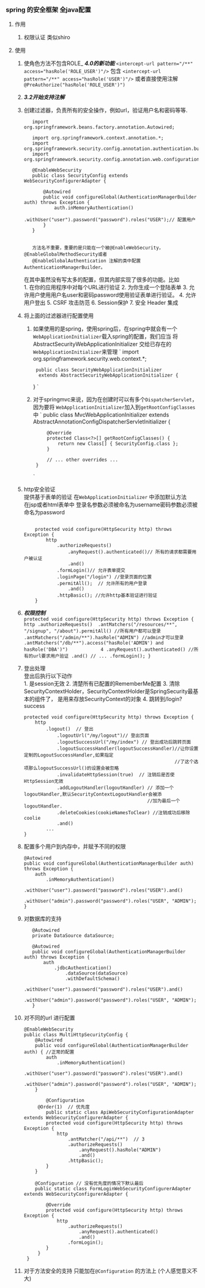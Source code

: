 ### spring 的安全框架  全java配置
1.  作用
    1.  权限认证 类似shiro 
    
2.  使用
    1. 使角色方法不包含ROLE_  **_4.0的新功能_**
        `<intercept-url pattern="/**" access="hasRole('ROLE_USER')"/>`
        包含
        `<intercept-url pattern="/**" access="hasRole('USER')"/>`
        或者直接使用注解`@PreAuthorize("hasRole('ROLE_USER')")`
        
    2.   **_3.2开始支持注解_**
    3.   创建过滤器，负责所有的安全操作，例如url，验证用户名和密码等等.
           
                import org.springframework.beans.factory.annotation.Autowired;
                
                import org.springframework.context.annotation.*;
                import org.springframework.security.config.annotation.authentication.builders.*;
                import org.springframework.security.config.annotation.web.configuration.*;
                
                @EnableWebSecurity
                public class SecurityConfig extends WebSecurityConfigurerAdapter {
                
                    @Autowired
                    public void configureGlobal(AuthenticationManagerBuilder auth) throws Exception {
                        auth.inMemoryAuthentication()
                            .withUser("user").password("password").roles("USER");// 配置用户
                    }
                }
                
           
                方法名不重要，重要的是只能在一个被@EnableWebSecurity，@EnableGlobalMethodSecurity或者
                @EnableGlobalAuthentication 注解的类中配置AuthenticationManagerBuilder。
                
           在其中虽然没有写太多的配置，但其内部实现了很多的功能。比如       
                1.  在你的应用程序中对每个URL进行验证
                2.  为你生成一个登陆表单
                3.  允许用户使用用户名user和密码password使用验证表单进行验证。
                4.  允许用户登出
                5.  CSRF 攻击防范
                6.  Session保护
                7.  安全 Header 集成
    4.  将上面的过滤器进行配置使用
           1.  如果使用的是spring，使用spring后，在spring中就会有一个`WebApplicationInitializer`载入spring的配置，我们应当
                将AbstractSecurityWebApplicationInitializer 交给已存在的`WebApplicationInitializer`来管理
                `
                   import org.springframework.security.web.context.*;
                 
                    public class SecurityWebApplicationInitializer
                     extends AbstractSecurityWebApplicationInitializer {
                 
                 }
                 `
                 
           2.  对于springmvc来说，因为在创建时可以有多个`DispatcherServlet`，因为要将
                `WebApplicationInitializer`加入到`getRootConfigClasses`中
                `
                    public class MvcWebApplicationInitializer extends
                            AbstractAnnotationConfigDispatcherServletInitializer {
                    
                        @Override
                        protected Class<?>[] getRootConfigClasses() {
                            return new Class[] { SecurityConfig.class };
                        }
                    
                        // ... other overrides ...
                    }
                `
                
    5.    http安全验证<br>
           提供基于表单的验证 在`WebApplicationInitializer` 中添加默认方法<br>
           在jsp或者html表单中 登录名参数必须被命名为username密码参数必须被命名为password<br>
          ```aidl
          
              protected void configure(HttpSecurity http) throws Exception {
                  http
                      .authorizeRequests()
                          .anyRequest().authenticated()// 所有的请求都需要用户被认证
                          .and()
                      .formLogin()// 允许表单提交
                      .loginPage("/login") //登录页面的位置
                      .permitAll();  // 允许所有的用户登录
                          .and()
                      .httpBasic(); //允许http基本验证进行验证
              }

          ```

    6. **_权限控制_**                 
           ```
              protected void configure(HttpSecurity http) throws Exception {
                  http
                      .authorizeRequests() 
                          .antMatchers("/resources/**", "/signup", "/about").permitAll() //所有用户都可以登录
                          .antMatchers("/admin/**").hasRole("ADMIN") //admin才可以登录
                          .antMatchers("/db/**").access("hasRole('ADMIN') and hasRole('DBA')")            4
                          .anyRequest().authenticated() //所有的url要求用户验证
                          .and()
                      // ...
                      .formLogin();
              }
           ```
    7.  登出处理<br>
        登出后执行以下动作              
            1.  是session无效
            2.  清楚所有已配置的RememberMe配置
            3.  清除SecurityContextHolder，SecurityContextHolder是SpringSecurity最基本的组件了，
            是用来存放SecurityContext的对象
            4.  跳转到/login?success
            
          ```aidl
          protected void configure(HttpSecurity http) throws Exception {
              http
                  .logout()  // 登出
                      .logoutUrl("/my/logout")// 登出页面
                      .logoutSuccessUrl("/my/index") // 登出成功后跳转页面
                      .logoutSuccessHandler(logoutSuccessHandler)//让你设置定制的LogoutSuccessHandler,如果指定
                                                                 //了这个选项那么logoutSuccessUrl()的设置会被忽略
                      .invalidateHttpSession(true)  // 注销后是否使HttpSession无效
                      .addLogoutHandler(logoutHandler) // 添加一个logoutHandler,默认SecurityContextLogoutHandler会被添
                                                       //加为最后一个logoutHandler.
                      .deleteCookies(cookieNamesToClear) //注销成功后移除coolie
                      .and()
                  ...
          }
          ```
    8. 配置多个用户到内存中，并赋予不同的权限
        ```aidl
        @Autowired
        public void configureGlobal(AuthenticationManagerBuilder auth) throws Exception {
            auth
                .inMemoryAuthentication()
                    .withUser("user").password("password").roles("USER").and()
                    .withUser("admin").password("password").roles("USER", "ADMIN");
        }

        ```      
    9. 对数据库的支持
        ```aidl
           @Autowired
           private DataSource dataSource;
           
           @Autowired
           public void configureGlobal(AuthenticationManagerBuilder auth) throws Exception {
               auth
                   .jdbcAuthentication()
                       .dataSource(dataSource)
                       .withDefaultSchema()
                       .withUser("user").password("password").roles("USER").and()
                       .withUser("admin").password("password").roles("USER", "ADMIN");
           }

        ```
    10. 对不同的url 进行配置
        ```aidl
        @EnableWebSecurity
        public class MultiHttpSecurityConfig {
            @Autowired
            public void configureGlobal(AuthenticationManagerBuilder auth) { //正常的配置
                auth
                    .inMemoryAuthentication()
                        .withUser("user").password("password").roles("USER").and()
                        .withUser("admin").password("password").roles("USER", "ADMIN");
            }
        
                @Configuration
             @Order(1)  // 优先度
                public static class ApiWebSecurityConfigurationAdapter extends WebSecurityConfigurerAdapter {
                protected void configure(HttpSecurity http) throws Exception {
                    http
                        .antMatcher("/api/**")  // 3
                        .authorizeRequests()
                            .anyRequest().hasRole("ADMIN")
                            .and()
                        .httpBasic();
                }
            }
        
            @Configuration // 没有优先度的情况下默认最后
            public static class FormLoginWebSecurityConfigurerAdapter extends WebSecurityConfigurerAdapter {
        
                @Override
                protected void configure(HttpSecurity http) throws Exception {
                    http
                        .authorizeRequests()
                            .anyRequest().authenticated()
                            .and()
                        .formLogin();
                }
             }
         }

         ```
    11. 对于方法安全的支持 只能加在`@Configuration` 的方法上 (个人感觉意义不大)
    
            

